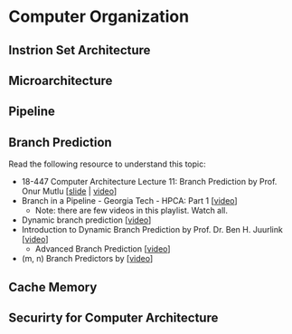 
# Computer Organization

## Instrion Set Architecture

## Microarchitecture

## Pipeline

## Branch Prediction

Read the following resource to understand this topic:
- 18-447 Computer Architecture Lecture 11: Branch Prediction by Prof. Onur Mutlu [[slide](https://course.ece.cmu.edu/~ece447/s13/lib/exe/fetch.php?media=onur-447-spring13-lecture11-branch-prediction-afterlecture.pdf) | [video](https://www.youtube.com/watch?v=z77VpggShvg)]
- Branch in a Pipeline - Georgia Tech - HPCA: Part 1 [[video](https://www.youtube.com/watch?v=ckQAlp7WeHo)]
  - Note: there are few videos in this playlist. Watch all.
- Dynamic branch prediction [[video](https://www.youtube.com/watch?v=MFgSSm7KaYY)]
- Introduction to Dynamic Branch Prediction by Prof. Dr. Ben H. Juurlink [[video](https://www.youtube.com/watch?v=PFmx2p6NA0A)]
  - Advanced Branch Prediction [[video](https://www.youtube.com/watch?v=avp3bDqCXYM)]
- (m, n) Branch Predictors by [[video](https://www.youtube.com/watch?v=RShaZENRGFg0)]

## Cache Memory


## Securirty for Computer Architecture
